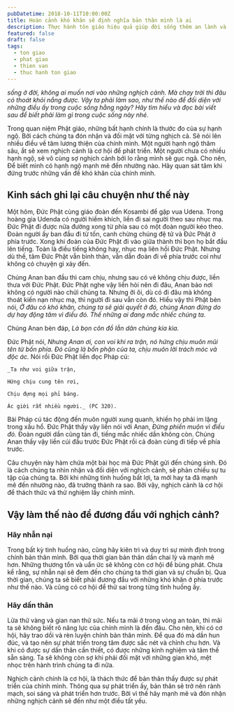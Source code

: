 ```yaml
---
pubDatetime: 2018-10-11T10:00:00Z
title: Hoàn cảnh khó khăn sẽ định nghĩa bản thân mình là ai
description: Thực hành tôn giáo hiệu quả giúp đời sống thêm an lành và hạnh phúc, giác ngộ nhiều điều hữu ích để đem lại năng lượng tích cực cho bản thân, và giá trị đẹp cho cộng đồng.
featured: false
draft: false
tags:
  - ton giao
  - phat giao
  - thien van
  - thuc hanh ton giao
---
```


_sống ở đời, không ai muốn nơi vào những nghịch cảnh. Mà chạy trời thì đâu có thoát khỏi nắng được. Vậy ta phải làm sao, như thế nào để đối diện với những điều ấy trong cuộc sống hằng ngày? Hãy tìm hiểu và đọc bài viết sau để biết phải làm gì trong cuộc sống này nhé._

Trong quan niệm Phật giáo, những bất hạnh chính là thước đo của sự hạnh ngộ. Bởi cách chúng ta đón nhận và đối mặt với từng nghịch cả. Sẽ nói lên nhiều điều về tâm lương thiện của chính mình. Một người hạnh ngộ thâm sâu, ắt sẽ xem nghịch cảnh là cơ hội để phát triển. Một người chưa có nhiều hạnh ngộ, sẽ vô cùng sợ nghịch cảnh bởi lo rằng mình sẽ gục ngã. Cho nên, Để biết mình có hạnh ngộ mạnh mẽ đến nhường nào. Hãy quan sát tâm khi đứng trước những vấn đề khó khăn của chính mình.

## Kinh sách ghi lại câu chuyện như thế này

Một hôm, Đức Phật cùng giáo đoàn đến Kosambi để gặp vua Udena. Trong hoàng gia Udenda có người hiềm khích, liền đi sai người theo sau nhục mạ. Đức Phật đi được nửa đường xong từ phía sau có một đoàn người kéo theo. Đoàn người ấy ban đầu đi từ tốn, canh chừng chúng đệ tử và Đức Phật ở phía trước. Xong khi đoàn của Đức Phật đi vào giữa thành thì bọn họ bắt đầu lên tiếng. Toàn là điều tiếng không hay, nhục mạ liên hồi Đức Phật. Nhưng dù thế, tâm Đức Phật vẫn bình thản, vẫn dẫn đoàn đi về phía trước coi như không có chuyện gì xảy đến.

Chúng Anan ban đầu thì cam chịu, nhưng sau có vẻ không chịu được, liền thưa với Đức Phật. Đức Phật nghe vậy liền hỏi nên đi đâu, Anan bảo nơi không có người nào chửi chúng ta. Nhưng ỡi ôi, dù có đi đâu mà không thoát kiến nạn nhục mạ, thì người đi sau vẫn còn đó. Hiểu vậy thì Phật bèn nói, _Ở đâu có khó khăn, chúng ta sẽ giải quyết ở đó, chúng Anan đừng do dự hay động tâm vì điều đó. Thế những ai đang mắc nhiếc chúng ta._

Chúng Anan bèn đáp, _Là bọn côn đồ lẫn dân chúng kia kìa._

Đức Phật nói, _Nhưng Anan ơi, con voi khi ra trận, nó hứng chịu muôn mũi tên từ bốn phía. Đó cũng là bổn phận của ta, chịu muôn lời trách móc và độc ác._ Nói rồi Đức Phật liền đọc Pháp cú:

&#x20;`_Ta như voi giữa trận,`

`Hứng chịu cung tên rơi,`

`Chịu đựng mọi phỉ báng.`

`Ác giới rất nhiều người._ (PC 320).`

Bài Pháp cú tác động đến muôn người xung quanh, khiến họ phải im lặng trong xấu hổ. Đức Phật thấy vậy liền nói với Anan, _Đừng phiền muộn vì điều đó._ Đoàn người dần cũng tản đi, tiếng mắc nhiếc dần không còn. Chúng Anan thấy vậy liền cúi đầu trước Đức Phật rồi cả đoàn cùng đi tiếp về phía trước.

Câu chuyện này hàm chứa một bài học mà Đức Phật gửi đến chúng sinh. Đó là cách chúng ta nhìn nhận và đối diện với nghịch cảnh, sẽ phản chiếu sự tu tập của chúng ta. Bởi khi những tình huống bất lợi, ta mới hay ta đã mạnh mẽ đến nhường nào, đã trưởng thành ra sao. Bởi vậy, nghịch cảnh là cơ hội để thách thức vả thử nghiệm lấy chính mình.

## Vậy làm thế nào để đương đầu với nghịch cảnh?

### Hãy nhẫn nại

Trong bất kỳ tình huống nào, cũng hãy kiên trì và duy trì sự minh định trong chính bản thân mình. Bởi qua thời gian bản thân dần chai lỳ và mạnh mẽ hơn. Những thương tổn và uẩn ức sẽ không còn cơ hội để bùng phát. Chưa kể rằng, sự nhẫn nại sẽ đem đến cho chúng ta thời gian và sự chuẩn bị. Qua thời gian, chúng ta sẽ biết phải đương đầu với những khó khăn ở phía trước như thế nào. Và cũng có cơ hội để thử sai trong từng tình huống ấy.

### Hãy dấn thân

Lửa thử vàng và gian nan thử sức. Nếu ta mãi ở trong vòng an toàn, thì mãi ta sẽ không biết rõ năng lực của chính mình là đến đâu. Cho nên, khi có cơ hội, hãy trao dồi và rèn luyện chính bản thân mình. Để qua đó mà dần hun đúc, và tạo nên sự phát triển trong tâm được sắc nét và chỉnh chu hơn. Và khi có được sự dấn thân cần thiết, có được những kinh nghiệm và tâm thế sẵn sàng. Ta sẽ không còn sợ khi phải đối mặt với những gian khó, mệt nhọc trên hành trình chúng ta đi nữa.

Nghịch cảnh chính là cơ hội, là thách thức để bản thân thấy được sự phát triển của chính mình. Thông qua sự phát triển ấy, bản thân sẽ trở nên rành mạch, soi sáng và phát triển hơn trước. Bởi vì thế hãy mạnh mẽ và đón nhận những nghịch cảnh sẽ đến như một điều tất yếu.
